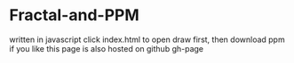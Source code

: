 # Fractal-and-PPM
written in javascript
click index.html to open
draw first, then download ppm if you like
this page is also hosted on github gh-page
